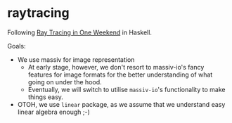 # raytracing

Following [Ray Tracing in One Weekend][one week] in Haskell.

[one week]: https://raytracing.github.io/books/RayTracingInOneWeekend.html

Goals:

- We use massiv for image representation
  * At early stage, however, we don't resort to massiv-io's fancy features for image formats for the better understanding of what going on under the hood.
  * Eventually, we will switch to utilise `massiv-io`'s functionality to make things easy.
- OTOH, we use `linear` package, as we assume that we understand easy linear algebra enough ;-)
